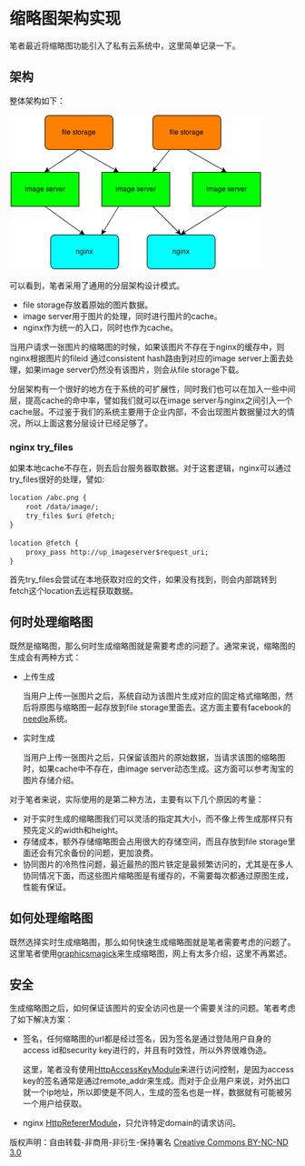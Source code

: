 # 缩略图架构实现

笔者最近将缩略图功能引入了私有云系统中，这里简单记录一下。

## 架构

整体架构如下：

![image](./asserts/thumbnail-architecture.png)

可以看到，笔者采用了通用的分层架构设计模式。

- file storage存放着原始的图片数据。
- image server用于图片的处理，同时进行图片的cache。
- nginx作为统一的入口，同时也作为cache。

当用户请求一张图片的缩略图的时候，如果该图片不存在于nginx的缓存中，则nginx根据图片的fileid 通过consistent hash路由到对应的image server上面去处理，如果image server仍然没有该图片，则会从file storage下载。

分层架构有一个很好的地方在于系统的可扩展性，同时我们也可以在加入一些中间层，提高cache的命中率，譬如我们就可以在image server与nginx之间引入一个cache层。不过鉴于我们的系统主要用于企业内部，不会出现图片数据量过大的情况，所以上面这套分层设计已经足够了。

### nginx try_files

如果本地cache不存在，则去后台服务器取数据。对于这套逻辑，nginx可以通过try_files很好的处理，譬如:

    location /abc.png {
        root /data/image/;
        try_files $uri @fetch;
    }
    
    location @fetch {
        proxy_pass http://up_imageserver$request_uri;
    }
   
首先try_files会尝试在本地获取对应的文件，如果没有找到，则会内部跳转到fetch这个location去远程获取数据。

## 何时处理缩略图

既然是缩略图，那么何时生成缩略图就是需要考虑的问题了。通常来说，缩略图的生成会有两种方式：

- 上传生成

    当用户上传一张图片之后，系统自动为该图片生成对应的固定格式缩略图，然后将原图与缩略图一起存放到file storage里面去。这方面主要有facebook的[needle](http://static.usenix.org/event/osdi10/tech/full_papers/Beaver.pdf)系统。
    
- 实时生成

    当用户上传一张图片之后，只保留该图片的原始数据，当请求该图的缩略图时，如果cache中不存在，由image server动态生成。这方面可以参考淘宝的图片存储介绍。
    
对于笔者来说，实际使用的是第二种方法，主要有以下几个原因的考量：

- 对于实时生成的缩略图我们可以灵活的指定其大小，而不像上传生成那样只有预先定义的width和height。
- 存储成本，额外存储缩略图会占用很大的存储空间，而且存放到file storage里面还会有冗余备份的问题，更加浪费。
- 协同图片的冷热性问题，最近最热的图片铁定是最频繁访问的，尤其是在多人协同情况下面，而这些图片缩略图是有缓存的，不需要每次都通过原图生成，性能有保证。

## 如何处理缩略图

既然选择实时生成缩略图，那么如何快速生成缩略图就是笔者需要考虑的问题了。这里笔者使用[graphicsmagick](http://www.graphicsmagick.org/)来生成缩略图，网上有太多介绍，这里不再累述。

## 安全

生成缩略图之后，如何保证该图片的安全访问也是一个需要关注的问题。笔者考虑了如下解决方案：

- 签名，任何缩略图的url都是经过签名，因为签名是通过登陆用户自身的access id和security key进行的，并且有时效性，所以外界很难伪造。

    这里，笔者没有使用[HttpAccessKeyModule](http://wiki.nginx.org/HttpAccessKeyModule)来进行访问控制，是因为access key的签名通常是通过remote_addr来生成。而对于企业用户来说，对外出口就一个ip地址，所以即使是不同人，生成的签名也是一样，数据就有可能被另一个用户给获取。

- nginx [HttpRefererModule](http://wiki.nginx.org/HttpRefererModule)，只允许特定domain的请求访问。

版权声明：自由转载-非商用-非衍生-保持署名 [Creative Commons BY-NC-ND 3.0](http://creativecommons.org/licenses/by-nc-nd/3.0/deed.zh)
